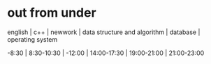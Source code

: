 # out from under


english   |     c++     |   newwork | data structure and algorithm |    database    | operating system


  -8:30   |  8:30-10:30 |   -12:00  |     14:00-17:30              |  19:00-21:00   | 21:00-23:00
